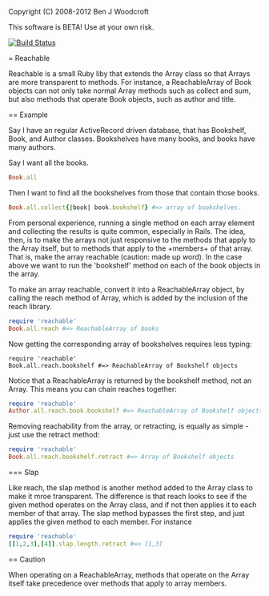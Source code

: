 Copyright (C) 2008-2012      Ben J Woodcroft <donttrustben somewhere near gmail.com>

This software is BETA! Use at your own risk.

[![Build Status](https://secure.travis-ci.org/wwood/bioruby-krona.png)](http://travis-ci.org/wwood/bioruby-krona)

= Reachable

Reachable is a small Ruby liby that extends the Array class so that Arrays are more transparent
to methods. For instance, a ReachableArray of Book objects can not only take normal Array methods such as
collect and sum, but also methods that operate Book objects, such as author and title. 

== Example

Say I have an regular ActiveRecord driven database, that has Bookshelf, Book, and Author classes. Bookshelves have many books, and books have many authors.

Say I want all the books.

```ruby
Book.all
```

Then I want to find all the bookshelves from those that contain those books.

```ruby
Book.all.collect{|book| book.bookshelf} #=> array of bookshelves.
```

From personal experience, running a single method on each array element and collecting the results is quite common, especially in Rails. The idea, then, is to make the arrays not just responsive to the methods that apply to the Array itself, but to methods that apply to the +members+ of that array. That is, make the array reachable (caution: made up word). In the case above we want to run the 'bookshelf' method on each of the book objects in the array.

To make an array reachable, convert it into a ReachableArray object, by calling the reach method of Array, which is added by the inclusion of the reach library. 

```ruby
require 'reachable'
Book.all.reach #=> ReachableArray of books
```

Now getting the corresponding array of bookshelves requires less typing:

```
require 'reachable'
Book.all.reach.bookshelf #=> ReachableArray of Bookshelf objects
```

Notice that a ReachableArray is returned by the bookshelf method, not an Array. This means you can chain reaches together:

```ruby
require 'reachable'
Author.all.reach.book.bookshelf #=> ReachableArray of Bookshelf objects
```

Removing reachability from the array, or retracting, is equally as simple - just use the retract method:

```ruby
require 'reachable'
Book.all.reach.bookshelf.retract #=> Array of Bookshelf objects
```

=== Slap

Like reach, the slap method is another method added to the Array class to make it mroe transparent. The difference is that reach looks to see if the given method operates on the Array class, and if not then applies it to each member of that array. The slap method bypasses the first step, and just applies the given method to each member. For instance

```ruby
require 'reachable'
[[1,2,3],[4]].slap.length.retract #=> [1,3] 
```

== Caution

When operating on a ReachableArray, methods that operate on the Array itself take precedence over methods that apply to array members.
